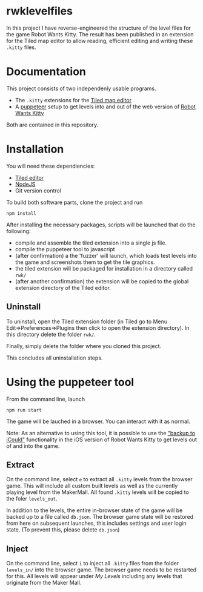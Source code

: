 # rwklevelfiles

In this project I have reverse-engineered the structure of the level files for
the game Robot Wants Kitty. The result has been published in an extension for the
Tiled map editor to allow reading, efficient editing and writing these `.kitty`
files.

# Documentation

This project consists of two independenly usable programs.
- The `.kitty` extensions for the [Tiled map editor](https://www.mapeditor.org/)
- A [puppeteer](https://pptr.dev/) setup to get levels into and out of the web version of [Robot Wants Kitty](http://robotwantskitty.com/) 

Both are contained in this repository.

# Installation

You will need these dependiencies:
- [Tiled editor](https://www.mapeditor.org/)
- [NodeJS](https://nodejs.org/)
- Git version control

To build both software parts, clone the project and run 

    npm install

After installing the necessary packages, scripts will be launched that do the following:
- compile and assemble the tiled extension into a single js file.
- compile the puppeteer tool to javascript
- (after confirmation) a the 'fuzzer' will launch, which loads test levels into the game and screenshots them to get the tile graphics.
- the tiled extension will be packaged for installation in a directory called `rwk/`
- (after another confirmation) the extension will be copied to the global extension directory of the Tiled editor.

## Uninstall

To uninstall, open the Tiled extension folder (in Tiled go to Menu Edit=>Preferences=>Plugins then click to open the extension directory).
In this directory delete the folder `rwk/`.

Finally, simply delete the folder where you cloned this project.

This concludes all uninstallation steps.

# Using the puppeteer tool

From the command line, launch

    npm run start

The game will be lauched in a browser. You can interact with it as normal.

Note: As an alternative to using this tool, it is possible to use the ["backup to iCould"](ICLOUD.md)
functionality in the iOS version of Robot Wants Kitty to get levels out of and into the game.

## Extract

On the command line, select `e` to extract all `.kitty` levels from the browser game. This will
include all custom built levels as well as the currently playing level from the MakerMall.
All found `.kitty` levels will be copied to the foler `levels_out`.

In addition to the levels, the entire in-browser state of the game will be backed up to a file
called `db.json`. The browser game state will be restored from here on subsequent launches, this
includes settings and user login state. (To prevent this, please delete `db.json`)

## Inject

On the command line, select `i` to inject all `.kitty` files from the folder `levels_in/`
into the browser game. The browser game needs to be restarted for this.
All levels will appear under _My Levels_ including any levels that originate from the Maker Mall.

